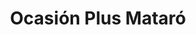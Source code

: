 ---
title: "Ocasión Plus Mataró"
url: /sant-vicenc-de-montalt/ocasion-plus-mataro/
shop: Autohaus
---